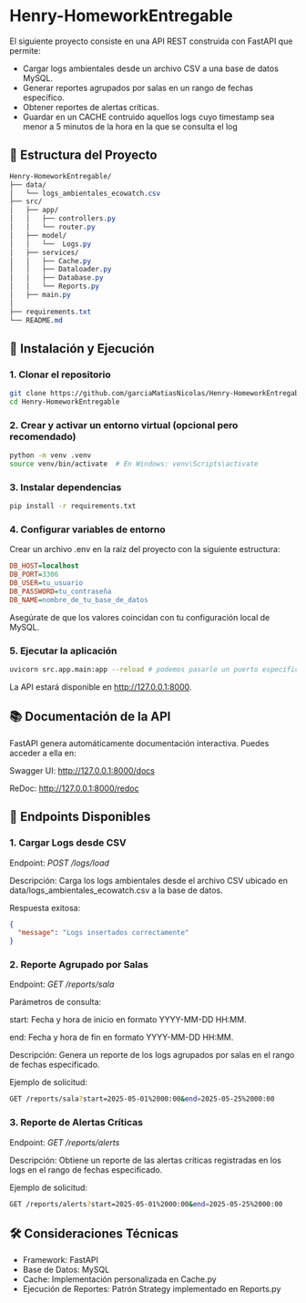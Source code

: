 # Henry-HomeworkEntregable

El siguiente proyecto consiste en una API REST construida con FastAPI que permite:

- Cargar logs ambientales desde un archivo CSV a una base de datos MySQL.
- Generar reportes agrupados por salas en un rango de fechas específico.
- Obtener reportes de alertas críticas.
- Guardar en un CACHE contruido aquellos logs cuyo timestamp sea menor a 5 minutos de la hora en la que se consulta el log

## 📁 Estructura del Proyecto

```css
Henry-HomeworkEntregable/
├── data/
│   └── logs_ambientales_ecowatch.csv
├── src/
│   ├── app/
│   │   ├── controllers.py
│   │   └── router.py  
│   ├── model/
│   │   └──  Logs.py
│   ├── services/
│   │   ├── Cache.py
│   │   ├── Dataloader.py
│   │   ├── Database.py
│   │   └── Reports.py
│   ├── main.py
│
├── requirements.txt
└── README.md
```

## 🚀 Instalación y Ejecución

### 1. Clonar el repositorio
```bash
git clone https://github.com/garciaMatiasNicolas/Henry-HomeworkEntregable.git
cd Henry-HomeworkEntregable
```

### 2. Crear y activar un entorno virtual (opcional pero recomendado)
```bash
python -m venv .venv
source venv/bin/activate  # En Windows: venv\Scripts\activate
```

### 3. Instalar dependencias
```bash
pip install -r requirements.txt
```

### 4. Configurar variables de entorno
Crear un archivo .env en la raíz del proyecto con la siguiente estructura:
```ini
DB_HOST=localhost
DB_PORT=3306
DB_USER=tu_usuario
DB_PASSWORD=tu_contraseña
DB_NAME=nombre_de_tu_base_de_datos
```
Asegúrate de que los valores coincidan con tu configuración local de MySQL.

### 5. Ejecutar la aplicación
```bash
uvicorn src.app.main:app --reload # podemos pasarle un puerto especifico por parametros --port 8080 (por defecto corre en el 8000)
```
La API estará disponible en http://127.0.0.1:8000.

## 📚 Documentación de la API
FastAPI genera automáticamente documentación interactiva. Puedes acceder a ella en:

Swagger UI: http://127.0.0.1:8000/docs

ReDoc: http://127.0.0.1:8000/redoc

## 📌 Endpoints Disponibles
### 1. Cargar Logs desde CSV
Endpoint: *POST /logs/load*

Descripción: Carga los logs ambientales desde el archivo CSV ubicado en data/logs_ambientales_ecowatch.csv a la base de datos.

Respuesta exitosa:
```json
{
  "message": "Logs insertados correctamente"
}
```

### 2. Reporte Agrupado por Salas
Endpoint: *GET /reports/sala*

Parámetros de consulta:

start: Fecha y hora de inicio en formato YYYY-MM-DD HH:MM.

end: Fecha y hora de fin en formato YYYY-MM-DD HH:MM.

Descripción: Genera un reporte de los logs agrupados por salas en el rango de fechas especificado.

Ejemplo de solicitud:
```bash
GET /reports/sala?start=2025-05-01%2000:00&end=2025-05-25%2000:00
```

### 3. Reporte de Alertas Críticas
Endpoint: *GET /reports/alerts*

Descripción: Obtiene un reporte de las alertas críticas registradas en los logs en el rango de fechas especificado.

Ejemplo de solicitud:
```bash
GET /reports/alerts?start=2025-05-01%2000:00&end=2025-05-25%2000:00
```

## 🛠️ Consideraciones Técnicas
* Framework: FastAPI
* Base de Datos: MySQL
* Cache: Implementación personalizada en Cache.py
* Ejecución de Reportes: Patrón Strategy implementado en Reports.py

